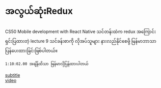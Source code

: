 # အလွယ်ဆုံးRedux 

CS50 Mobile development with React Native သင်တန်းထဲက redux အကြောင်းရှင်းပြထားတဲ့ lecture 9 သင်ခန်းစာကို လိုအပ်သူများ နားလည်နိုင်စေဖို့  မြန်မာဘာသာပြန်ပေးထားခြင်းဖြစ်ပါတယ်။

    1:10:02.00 အချိန်ထိသာ မြန်မာလိုပြန်ထားပါတယ်

[subtitle](./lecture9-720p-en.ass)  
[video](https://u.pcloud.link/publink/show?code=XZx6nTXZWqinu2MIQXzSo177jMJA6YFMphdk)

